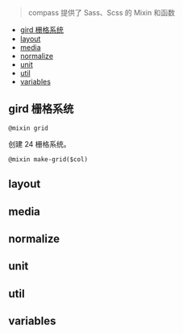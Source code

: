 > compass 提供了 Sass、Scss 的 Mixin 和函数

<!-- toc orderedList:0 -->

- [gird 栅格系统](#gird-栅格系统)
- [layout](#layout)
- [media](#media)
- [normalize](#normalize)
- [unit](#unit)
- [util](#util)
- [variables](#variables)

<!-- tocstop -->

## gird 栅格系统

`@mixin grid`

创建 24 栅格系统。

`@mixin make-grid($col)`

## layout

## media

## normalize

## unit

## util

## variables
